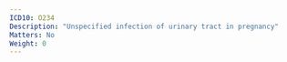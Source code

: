 ```yaml
---
ICD10: O234
Description: "Unspecified infection of urinary tract in pregnancy"
Matters: No
Weight: 0
---
```

